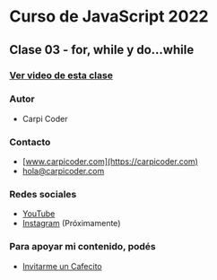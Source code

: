
# Curso de JavaScript 2022
## Clase 03 - for, while y do...while 

### [Ver video de esta clase](https://youtu.be/aCbLJO8HIzk)

### Autor
- Carpi Coder

### Contacto
- [www.carpicoder.com](https://carpicoder.com)
- [hola@carpicoder.com](mailto:hola@carpicoder.com)

### Redes sociales
- [YouTube](https://youtube.com/carpicoder)
- [Instagram](https://instagram.com/carpicoder) (Próximamente)

### Para apoyar mi contenido, podés

- [Invitarme un Cafecito](https://cafecito.com/carpicoder)